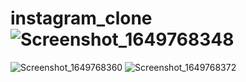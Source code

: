 # instagram_clone![Screenshot_1649768348](https://user-images.githubusercontent.com/76234406/162969051-6ba4453b-9230-470e-a71b-c3708064e367.png)
![Screenshot_1649768360](https://user-images.githubusercontent.com/76234406/162969062-a518929c-2567-4c7e-ba05-e7b5afc5ef60.png)
![Screenshot_1649768372](https://user-images.githubusercontent.com/76234406/162969066-459601a9-91a4-4966-a48b-ad127cd0832b.png)
